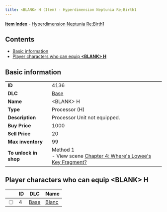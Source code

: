 ```yaml
---
title: <BLANK> H (Item) - Hyperdimension Neptunia Re;Birth1
---
```


[**Item Index**](/neptunia/rb1/item/index.html) - [Hyperdimension Neptunia Re;Birth1](/neptunia/rb1)

## Contents

- [Basic information](#basic-information)
- [Player characters who can equip **&lt;BLANK&gt; H**](#player-characters-who-can-equip-blank-h)

## Basic information

|   |   |
| -- | -- |
| **ID** | 4136 |
| **DLC** | [Base](/neptunia/rb1/dlc/1-base.html) |
| **Name** | &lt;BLANK&gt; H |
| **Type** | Processor (H) |
| **Description** | Processor Unit not equipped. |
| **Buy Price** | 1000 |
| **Sell Price** | 20 |
| **Max inventory** | 99 |
| **To unlock in shop** | Method 1<br />- View scene [Chapter 4: Where's Lowee's Key Fragment?](/neptunia/rb1/scene/1-410-chapter-4-wheres-lowees-key-fragment.html) |


## Player characters who can equip **&lt;BLANK&gt; H**

|    | ID | DLC | Name |
| -- | -- | --- | ---- |
| <input type="checkbox" id="rb1-player-1-4" class="trackbox" /> | 4 | [Base](/neptunia/rb1/dlc/1-base.html) | [Blanc](/neptunia/rb1/player/1-4-blanc.html) |
